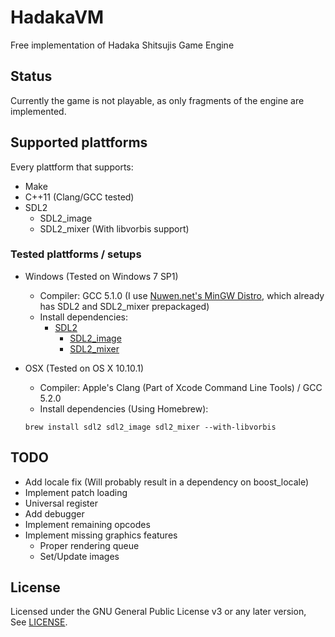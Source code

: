 # HadakaVM
Free implementation of Hadaka Shitsujis Game Engine

## Status
Currently the game is not playable, as only fragments of the engine are implemented.

## Supported plattforms

Every plattform that supports:
- Make
- C++11 (Clang/GCC tested)
- SDL2
  - SDL2_image
  - SDL2_mixer (With libvorbis support)

### Tested plattforms / setups

- Windows (Tested on Windows 7 SP1)
  - Compiler: GCC 5.1.0 (I use [Nuwen.net's MinGW Distro](http://nuwen.net/mingw.html), which already has SDL2 and SDL2_mixer prepackaged)
  - Install dependencies:
    - [SDL2](https://www.libsdl.org/download-2.0.php)
      - [SDL2_image](https://www.libsdl.org/projects/SDL_image/)
      - [SDL2_mixer](https://www.libsdl.org/projects/SDL_mixer/)


- OSX (Tested on OS X 10.10.1)
  - Compiler: Apple's Clang (Part of Xcode Command Line Tools) / GCC 5.2.0
  - Install dependencies (Using Homebrew):
  ```
  brew install sdl2 sdl2_image sdl2_mixer --with-libvorbis
  ```

## TODO
- Add locale fix (Will probably result in a dependency on boost_locale)
- Implement patch loading
- Universal register
- Add debugger
- Implement remaining opcodes
- Implement missing graphics features
  - Proper rendering queue
  - Set/Update images

## License
Licensed under the GNU General Public License v3 or any later version,  
See [LICENSE](LICENSE).
